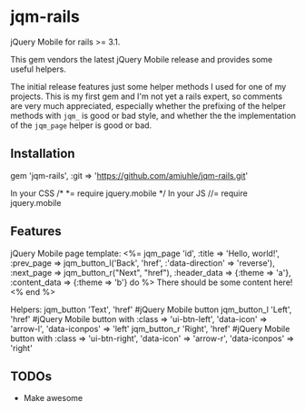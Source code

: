 # jqm-rails

jQuery Mobile for rails >= 3.1.

This gem vendors the latest jQuery Mobile release and provides some useful helpers.

The initial release features just some helper methods I used for one of my projects. 
This is my first gem and I'm not yet a rails expert, so comments are very much appreciated,
especially whether the prefixing of the helper methods with `jqm_` is good or bad style, and
whether the the implementation of the `jqm_page` helper is good or bad.

## Installation
  gem 'jqm-rails', :git => 'https://github.com/amiuhle/jqm-rails.git'
  
In your CSS
  /*
   *= require jquery.mobile
  */
In your JS
  //= require jquery.mobile
  

## Features

jQuery Mobile page template:
  <%= jqm_page 'id', 
      :title => 'Hello, world!', 
      :prev_page => jqm_button_l('Back', 'href', :'data-direction' => 'reverse'),
      :next_page => jqm_button_r("Next", "href"),
      :header_data => {:theme => 'a'},
      :content_data => {:theme => 'b'} do %>
    There should be some content here!
  <% end %>
  
Helpers:
  jqm_button 'Text', 'href'     #jQuery Mobile button
  jqm_button_l 'Left', 'href'   #jQuery Mobile button with :class => 'ui-btn-left', 'data-icon' => 'arrow-l', 'data-iconpos' => 'left'
  jqm_button_r 'Right', 'href'  #jQuery Mobile button with :class => 'ui-btn-right', 'data-icon' => 'arrow-r', 'data-iconpos' => 'right'
  
## TODOs
  - Make awesome